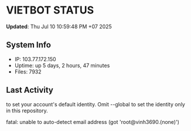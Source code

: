 # VIETBOT STATUS
**Updated**: Thu Jul 10 10:59:48 PM +07 2025

## System Info
- IP: 103.77.172.150
- Uptime: up 5 days, 2 hours, 47 minutes
- Files: 7932

## Last Activity

to set your account's default identity.
Omit --global to set the identity only in this repository.

fatal: unable to auto-detect email address (got 'root@vinh3690.(none)')
